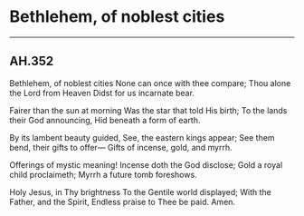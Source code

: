 # Bethlehem, of noblest cities

***

## AH.352

Bethlehem, of noblest cities
None can once with thee compare;
Thou alone the Lord from Heaven
Didst for us incarnate bear.

Fairer than the sun at morning
Was the star that told His birth;
To the lands their God announcing,
Hid beneath a form of earth.

By its lambent beauty guided,
See, the eastern kings appear;
See them bend, their gifts to offer—
Gifts of incense, gold, and myrrh.

Offerings of mystic meaning!
Incense doth the God disclose;
Gold a royal child proclaimeth;
Myrrh a future tomb foreshows.

Holy Jesus, in Thy brightness
To the Gentile world displayed;
With the Father, and the Spirit,
Endless praise to Thee be paid.
Amen.